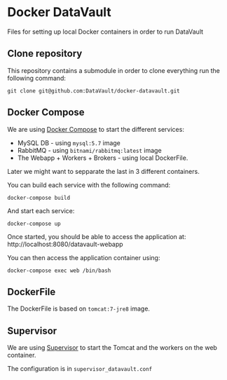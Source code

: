 # Docker DataVault

Files for setting up local Docker containers in order to run DataVault

## Clone repository

This repository contains a submodule in order to clone everything run the following command:

`git clone git@github.com:DataVault/docker-datavault.git`

## Docker Compose

We are using [Docker Compose](https://docs.docker.com/compose/) to start the different services:
* MySQL DB - using `mysql:5.7` image
* RabbitMQ - using `bitnami/rabbitmq:latest` image
* The Webapp + Workers + Brokers - using local DockerFile.

Later we might want to sepparate the last in 3 different containers.

You can build each service with the following command:

`docker-compose build`

And start each service:

`docker-compose up`

Once started, you should be able to access the application at: http://localhost:8080/datavault-webapp

You can then access the application container using:

`docker-compose exec web /bin/bash`

## DockerFile

The DockerFile is based on `tomcat:7-jre8` image.

## Supervisor

We are using [Supervisor](https://docs.docker.com/engine/admin/multi-service_container/) to start the Tomcat and the workers on the web container.

The configuration is in `supervisor_datavault.conf`